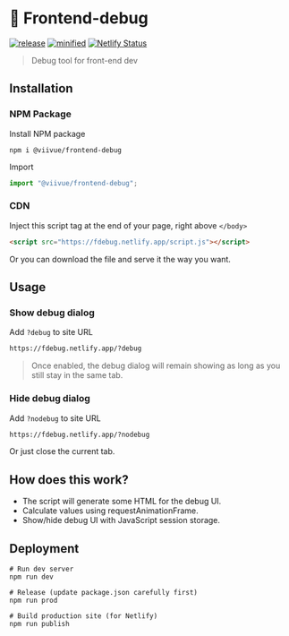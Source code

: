 # 🐛 Frontend-debug

[![release](https://badgen.net/github/release/viivue/frontend-debug/)](https://github.com/viivue/frontend-debug/releases/latest)
[![minified](https://badgen.net/badge/minified/13KB/cyan)](https://www.jsdelivr.com/package/gh/viivue/frontend-debug)
[![Netlify Status](https://api.netlify.com/api/v1/badges/2eb250dd-cab2-4e06-8996-df32cf606042/deploy-status)](https://app.netlify.com/sites/fdebug/deploys)

> Debug tool for front-end dev

## Installation

### NPM Package

Install NPM package

```shell
npm i @viivue/frontend-debug
```

Import

```js
import "@viivue/frontend-debug";
```

### CDN

Inject this script tag at the end of your page, right above `</body>`

```html
<script src="https://fdebug.netlify.app/script.js"></script>
```

Or you can download the file and serve it the way you want.

## Usage

### Show debug dialog

Add `?debug` to site URL

```html
https://fdebug.netlify.app/?debug
```

> Once enabled, the debug dialog will remain showing as long as you still stay in the same tab.

### Hide debug dialog

Add `?nodebug` to site URL

```html
https://fdebug.netlify.app/?nodebug
```

Or just close the current tab.

## How does this work?

- The script will generate some HTML for the debug UI.
- Calculate values using requestAnimationFrame.
- Show/hide debug UI with JavaScript session storage.

## Deployment

```shell
# Run dev server
npm run dev

# Release (update package.json carefully first)
npm run prod

# Build production site (for Netlify)
npm run publish
```